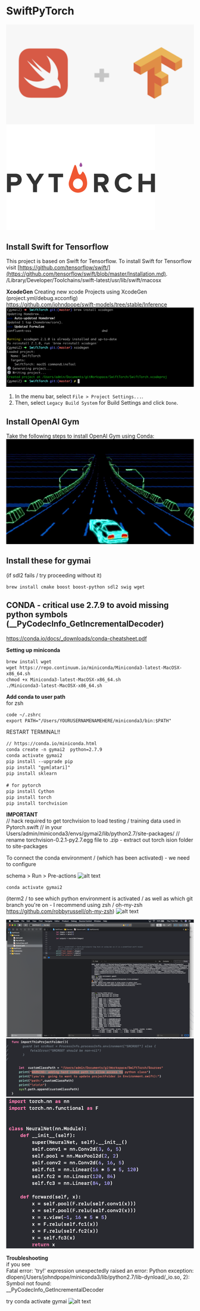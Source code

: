 #  SwiftPyTorch
![Screenshot](Images/swiftTensorflow.png)
![Screenshot](Images/pytorch-logo-flat.png)

## Install Swift for Tensorflow
This project is based on Swift for Tensorflow. To install Swift for Tensorflow visit [https://github.com/tensorflow/swift/](https://github.com/tensorflow/swift/blob/master/Installation.md).
/Library/Developer/Toolchains/swift-latest/usr/lib/swift/macosx

**XcodeGen**
Creating new xcode Projects using XcodeGen (project.yml/debug.xcconfig)      
https://github.com/johndpope/swift-models/tree/stable/Inference     
![Screenshot](Images/xcodegen.png)
 1. In the menu bar, select `File > Project Settings...`.
 2. Then, select `Legacy Build System` for Build Settings and click `Done`.
 

## Install OpenAI Gym
Take the following steps to install OpenAI Gym using Conda:
![Screenshot](Images/Atari.jpg)
      
     
## Install these for gymai
(if sdl2 fails / try proceeding without it)
```shell
brew install cmake boost boost-python sdl2 swig wget
```


## CONDA     - critical use 2.7.9 to avoid missing python symbols  (__PyCodecInfo_GetIncrementalDecoder)     
https://conda.io/docs/_downloads/conda-cheatsheet.pdf     

      
**Setting up miniconda**      
```shell
brew install wget      
wget https://repo.continuum.io/miniconda/Miniconda3-latest-MacOSX-x86_64.sh      
chmod +x Miniconda3-latest-MacOSX-x86_64.sh      
./Miniconda3-latest-MacOSX-x86_64.sh      
```
      
      
**Add conda to user path**      
for zsh       
```shell
code ~/.zshrc      
export PATH="/Users/YOURUSERNAMENAMEHERE/miniconda3/bin:$PATH"      
```
RESTART TERMINAL!!      


```shell
// https://conda.io/miniconda.html 
conda create -n gymai2  python=2.7.9
conda activate gymai2
pip install --upgrade pip
pip install "gym[atari]"
pip install sklearn

# for pytorch
pip install Cython 
pip install torch
pip install torchvision

```


**IMPORTANT**     
 // hack required to get  torchvision   to load testing / training data used in Pytorch.swift
 // in your Users/admin/miniconda3/envs/gymai2/lib/python2.7/site-packages/
 // rename torchvision-0.2.1-py2.7.egg file to .zip - extract out torch ision folder to site-packages
     
     
To connect the conda environment / (which has been activated) - we need to configure  
         
schema >  Run > Pre-actions
![alt text](https://user-images.githubusercontent.com/289994/45383211-8f819e00-b5d8-11e8-9d12-b715a79005f7.png)

```
conda activate gymai2
```


(iterm2 / to see which python environment is activated / as well as which git branch you're on - I recommend using zsh / oh-my-zsh https://github.com/robbyrussell/oh-my-zsh)
![alt text](https://user-images.githubusercontent.com/289994/45244296-37d7ef80-b2c5-11e8-81c3-e8e59afe234f.png)


![Screenshot](Images/SwiftTorch.png)
![Screenshot](Images/CustomClassPath.png)
![Screenshot](Images/NeuralNet.png)



**Troubleshooting**    
if you see     
Fatal error: 'try!' expression unexpectedly raised an error: Python exception: dlopen(/Users/johndpope/miniconda3/lib/python2.7/lib-dynload/_io.so, 2): Symbol not found:      
__PyCodecInfo_GetIncrementalDecoder    
     
try conda activate gymai
![alt text](https://user-images.githubusercontent.com/289994/45266081-83081480-b423-11e8-8e06-57c0e4c27c63.png) 


